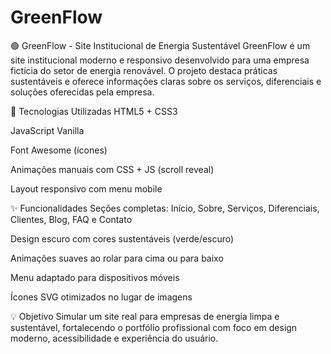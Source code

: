 # GreenFlow
🟢 GreenFlow - Site Institucional de Energia Sustentável
GreenFlow é um site institucional moderno e responsivo desenvolvido para uma empresa fictícia do setor de energia renovável. O projeto destaca práticas sustentáveis e oferece informações claras sobre os serviços, diferenciais e soluções oferecidas pela empresa.

🔧 Tecnologias Utilizadas
HTML5 + CSS3

JavaScript Vanilla

Font Awesome (ícones)

Animações manuais com CSS + JS (scroll reveal)

Layout responsivo com menu mobile

✨ Funcionalidades
Seções completas: Início, Sobre, Serviços, Diferenciais, Clientes, Blog, FAQ e Contato

Design escuro com cores sustentáveis (verde/escuro)

Animações suaves ao rolar para cima ou para baixo

Menu adaptado para dispositivos móveis

Ícones SVG otimizados no lugar de imagens

💡 Objetivo
Simular um site real para empresas de energia limpa e sustentável, fortalecendo o portfólio profissional com foco em design moderno, acessibilidade e experiência do usuário.
